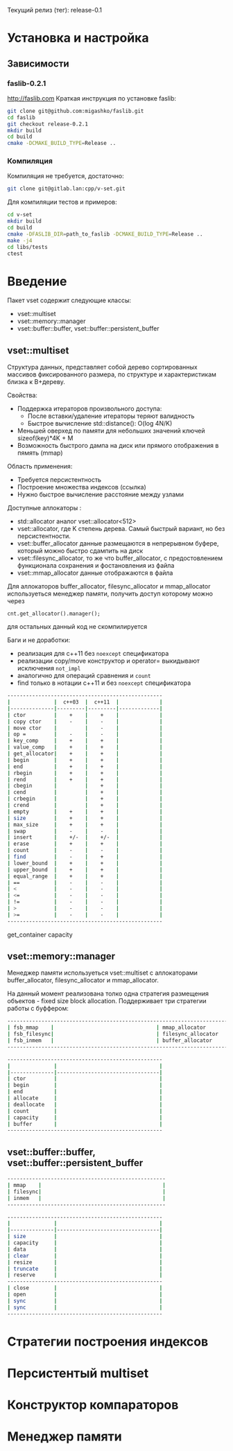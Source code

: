 Текущий релиз (тег): release-0.1

# Установка и настройка

## Зависимости

### faslib-0.2.1
http://faslib.com
Краткая инструкция по установке faslib:

```bash
git clone git@github.com:migashko/faslib.git
cd faslib
git checkout release-0.2.1
mkdir build
cd build
cmake -DCMAKE_BUILD_TYPE=Release ..
```

### Компиляция

Компиляция не требуется, достаточно:

```bash
git clone git@gitlab.lan:cpp/v-set.git
```

Для компиляции тестов и примеров:

```bash
cd v-set
mkdir build
cd build
cmake -DFASLIB_DIR=path_to_faslib -DCMAKE_BUILD_TYPE=Release ..
make -j4
cd libs/tests
ctest
```

# Введение

Пакет vset содержит следующие классы:

* vset::multiset
* vset::memory::manager
* vset::buffer::buffer, vset::buffer::persistent_buffer

## vset::multiset

Структура данных, представляет собой дерево сортированных массивов фиксированного размера, по структуре и характеристикам близка к B+дереву.

Свойства:

* Поддержка итераторов произвольного доступа:
  * После вставки/удаление итераторы теряют валидность
  * Быстрое вычисление std::distance(): O(log 4N/K)
* Меньшей оверхед по памяти для небольших значений ключей sizeof(key)*4K + M
* Возможность быстрого дампа на диск или прямого отображения в пямять (mmap)

Область применения:

* Требуется персистентность
* Построение множества индексов (ссылка)
* Нужно быстрое вычисление расстояние между узлами

Доступные аллокаторы :

* std::allocator аналог vset::allocator<512>
* vset::allocator<int K>, где K степень дерева. Самый быстрый вариант, но без персистентности.
* vset::buffer_allocator<int K> данные размещаются в непрерывном буфере, который можно быстро сдампить на диск
* vset::filesync_allocator<int K>, то же что buffer_allocator, с предостовлением функционала сохранения и фостановления из файла
* vset::mmap_allocator<int K> данные отображаются в файла

Для аллокаторов buffer_allocator, filesync_allocator и mmap_allocator используеться менеджер памяти, получить доступ которому можно через
```
cnt.get_allocator().manager();
```
для остальных данный код не скомпилируется

Баги и не доработки:

* реализация для c++11 без `noexcept` спецификатора
* реализации copy/move конструктор и operator= выкидывают исключения `not_impl`
* аналогично для операций сравнения и `count`
* find только в нотации c++11 и без `noexcept` спецификатора


```bash
--------------------------------------------------
|              |  c++03  |  c++11  |             |
|--------------|---------|---------|-------------|
| ctor         |    +    |    +    |             |
| copy ctor    |    -    |    -    |             |
| move ctor    |         |    -    |             |
| op =         |    -    |    -    |             |
| key_comp     |    +    |    +    |             |
| value_comp   |    +    |    +    |             |
| get_allocator|    +    |    +    |             |
| begin        |    +    |    +    |             |
| end          |    +    |    +    |             |
| rbegin       |    +    |    +    |             |
| rend         |    +    |    +    |             |
| cbegin       |         |    +    |             |
| cend         |         |    +    |             |
| crbegin      |         |    +    |             |
| crend        |         |    +    |             |
| empty        |    +    |    +    |             |
| size         |    +    |    +    |             |
| max_size     |    +    |    +    |             |
| swap         |    -    |    -    |             |
| insert       |    +/-  |    +/-  |             |
| erase        |    +    |    +    |             |
| count        |    -    |    -    |             |
| find         |    -    |    +    |             |
| lower_bound  |    +    |    +    |             |
| upper_bound  |    +    |    +    |             |
| equal_range  |    +    |    +    |             |
| ==           |    -    |    -    |             |
| <            |    -    |    -    |             |
| <=           |    -    |    -    |             |
| !=           |    -    |    -    |             |
| >            |    -    |    -    |             |
| >=           |    -    |    -    |             |
--------------------------------------------------
```

get_container
capacity


## vset::memory::manager

Менеджер памяти используеться vset::multiset с аллокаторами buffer_allocator, filesync_allocator и mmap_allocator.

На данный момент реализована толко одна стратегия размещения объектов - fixed size block allocation.
Поддерживает три стратегии работы с буффером:

```bash
-----------------------------------------------------------------------------------
| fsb_mmap    |                                 | mmap_allocator                  |
| fsb_filesync|                                 | filesync_allocator              |
| fsb_inmem   |                                 | buffer_allocator                |
-----------------------------------------------------------------------------------
```

```bash
--------------------------------------------------
|              |                                 |
|--------------|---------------------------------|
| ctor         |                                 |
| begin        |                                 |
| end          |                                 |
| allocate     |                                 |
| deallocate   |                                 |
| count        |                                 |
| capacity     |                                 |
| buffer       |                                 |
--------------------------------------------------
```

## vset::buffer::buffer, vset::buffer::persistent_buffer

```bash
---------------------------------------------------
| mmap    |                                       |
| filesync|                                       |
| inmem   |                                       |
---------------------------------------------------
```

```bash
--------------------------------------------------
|              |                                 |
|--------------|---------------------------------|
| size         |                                 |
| capacity     |                                 |
| data         |                                 |
| clear        |                                 |
| resize       |                                 |
| truncate     |                                 |
| reserve      |                                 |
--------------------------------------------------
| close        |                                 |
| open         |                                 |
| sync         |                                 |
| sync         |                                 |
--------------------------------------------------
```

# Стратегии построения индексов


# Персистентый multiset


# Конструктор компараторов


# Менеджер памяти
